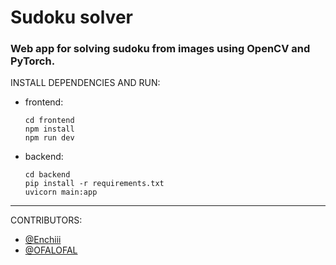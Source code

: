# Sudoku solver
### Web app for solving sudoku from images using OpenCV and PyTorch.

INSTALL DEPENDENCIES AND RUN:
* frontend:
  ```
  cd frontend
  npm install
  npm run dev
  ```
* backend:
  ```
  cd backend
  pip install -r requirements.txt
  uvicorn main:app
  ```

---  
CONTRIBUTORS:
* [@Enchiii](https://github.com/Enchiii)
* [@OFALOFAL](https://github.com/OFALOFAL)
